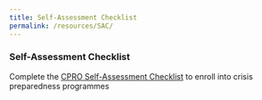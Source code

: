 ```yaml
---
title: Self-Assessment Checklist
permalink: /resources/SAC/
---
```


### Self-Assessment Checklist

Complete the <a href="www.go.gov.sg/cpro">CPRO Self-Assessment Checklist</a> to enroll into crisis preparedness programmes 
